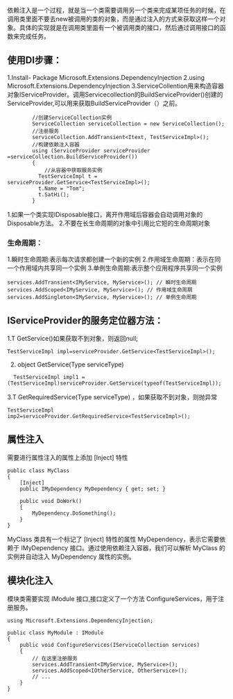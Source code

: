 依赖注入是一个过程，就是当一个类需要调用另一个类来完成某项任务的时候，在调用类里面不要去new被调用的类的对象，而是通过注入的方式来获取这样一个对象。具体的实现就是在调用类里面有一个被调用类的接口，然后通过调用接口的函数来完成任务。
## 使用DI步骤：
1.Install- Package Microsoft.Extensions.DependencyInjection
2.using Microsoft.Extensions.DependencyInjection
3.ServiceCollention用来构造容器对象IServiceProvider。调用Servicecollection的BuildServiceProvider()创建的ServiceProvider,可以用来获取BuildServiceProvider（）之前。
```
        //创建ServiceCollection实例
        ServiceCollection serviceCollection = new ServiceCollection();
        //注册服务
        serviceCollection.AddTransient<Itext, TestServiceImpl>();
        //构建依赖注入容器
        using (ServiceProvider serviceProvider =serviceCollection.BuildServiceProvider())
        {
            //从容器中获取服务实例
          TestServiceImpl t =   serviceProvider.GetService<TestServiceImpl>();
          t.Name = "Tom";
          t.SatHi();
        }
```
1.如果一个类实现IDisposable接口，离开作用域后容器会自动调用对象的Disposable方法。
2.不要在长生命周期的对象中引用比它短的生命周期对象
### 生命周期：
1.瞬时生命周期:表示每次请求都创建一个新的实例
2.作用域生命周期：表示在同一个作用域内共享同一个实例
3.单例生命周期:表示整个应用程序共享同一个实例
```
services.AddTransient<IMyService, MyService>(); // 瞬时生命周期
services.AddScoped<IMyService, MyService>(); // 作用域生命周期
services.AddSingleton<IMyService, MyService>(); // 单例生命周期
```

## IServiceProvider的服务定位器方法：
1.T GetService<T>()如果获取不到对象，则返回null;
```
TestServiceImpl impl=serviceProvider.GetService<TestServiceImpl>();
```
2.  object GetService(Type serviceType)
```
  TestServiceImpl impl1 =(TestServiceImpl)serviceProvider.GetService(typeof(TestServiceImpl));
```
3.T GetRequiredService(Type serviceType) ，如果获取不到对象，则抛异常
```
TestServiceImpl imp2=serviceProvider.GetRequiredService<TestServiceImpl>();
```
## 属性注入
需要进行属性注入的属性上添加 [Inject] 特性
```
public class MyClass
{
    [Inject]
    public IMyDependency MyDependency { get; set; }

    public void DoWork()
    {
        MyDependency.DoSomething();
    }
}
```
MyClass 类具有一个标记了 [Inject] 特性的属性 MyDependency，表示它需要依赖于 IMyDependency 接口。通过使用依赖注入容器，我们可以解析 MyClass 的实例并自动注入 MyDependency 属性的实例。

## 模块化注入
模块类需要实现 IModule 接口,接口定义了一个方法 ConfigureServices，用于注册服务。
```
using Microsoft.Extensions.DependencyInjection;

public class MyModule : IModule
{
    public void ConfigureServices(IServiceCollection services)
    {
        // 在这里注册服务
        services.AddTransient<IMyService, MyService>();
        services.AddScoped<IOtherService, OtherService>();
        // ...
    }
}
```
